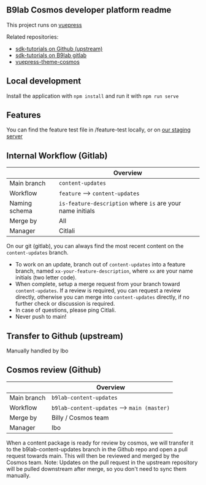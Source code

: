 ## B9lab Cosmos developer platform readme
This project runs on [vuepress](https://vuepress.vuejs.org/)

Related repositories:
* [sdk-tutorials on Github (upstream)](https://github.com/cosmos/sdk-tutorials)
* [sdk-tutorials on B9lab gitlab](https://git.b9lab.com/client-projects/cosmos/cosmos-developer-platform)
* [vuepress-theme-cosmos](https://github.com/cosmos/vuepress-theme-cosmos)

## Local development
Install the application with
`npm install`
and run it with 
`npm run serve`

## Features
You can find the feature test file in /feature-test locally, or on [our staging server](http://prview-w4572v20dp8fqtbd7v.s3-website-eu-west-1.amazonaws.com/feature-test)

## Internal Workflow (Gitlab)

|               | Overview                                                   |
|---------------|------------------------------------------------------------|
| Main branch   | `content-updates`                                          |
| Workflow      | `feature` --> `content-updates`                            |
| Naming schema | `is-feature-description` where `is` are your name initials |
| Merge by      | All                                                        |
| Manager       | Citlali                                                    |

On our git (gitlab), you can always find the most recent content on the `content-updates` branch.
* To work on an update, branch out of `content-updates` into a feature branch, named `xx-your-feature-description`, where `xx` are your name initials (two letter code).
* When complete, setup a merge request from your branch toward `content-updates`. If a review is required, you can request a review directly, otherwise you can merge into `content-updates` directly, if no further check or discussion is required.
* In case of questions, please ping Citlali.
* Never push to main!

## Transfer to Github (upstream)
Manually handled by Ibo

## Cosmos review (Github)

|               | Overview                                                   |
|---------------|------------------------------------------------------------|
| Main branch   | `b9lab-content-updates`                                    |
| Workflow      | `b9lab-content-updates` --> `main (master)`                |
| Merge by      | Billy / Cosmos team                                        |
| Manager       | Ibo                                                        |

When a content package is ready for review by cosmos, we will transfer it to the b9lab-content-updates branch in the Github repo and open a pull request towards main. This will then be reviewed and merged by the Cosmos team.
Note: Updates on the pull request in the upstream repository will be pulled downstream after merge, so you don't need to sync them manually.